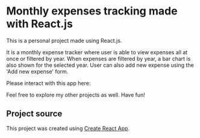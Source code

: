 # Monthly expenses tracking made with React.js

This is a personal project made using React.js.

It is a monthly expense tracker where user is able to view expenses all at once or filtered by year. When expenses are filtered by year, a bar chart is also shown for the selected year. User can also add new expense using the 'Add new expense' form.

Please interact with this app here:

Feel free to explore my other projects as well. Have fun!

## Project source

This project was created using [Create React App](https://github.com/facebook/create-react-app).
